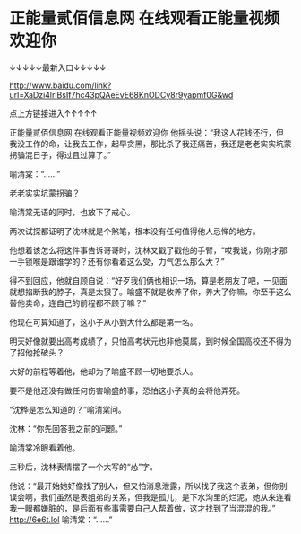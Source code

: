 # 正能量贰佰信息网 在线观看正能量视频欢迎你

↓↓↓↓↓最新入口↓↓↓↓↓


http://www.baidu.com/link?url=XaDzi4lrlBsIf7hc43pQAeEvE68KnODCy8r9yapmf0G&wd


点上方链接进入↑↑↑↑↑

正能量贰佰信息网 在线观看正能量视频欢迎你
他摇头说：“我这人花钱还行，但我没工作的命，让我去工作，起早贪黑，那比杀了我还痛苦，我还是老老实实坑蒙拐骗混日子，得过且过算了。”

喻清棠：“……”

老老实实坑蒙拐骗？

喻清棠无语的同时，也放下了戒心。

两次试探都证明了沈林就是个煞笔，根本没有任何值得他人忌惮的地方。

他想着该怎么将这件事告诉哥哥时，沈林又戳了戳他的手臂，“哎我说，你刚才那一手锁喉是跟谁学的？还有你看着这么受，力气怎么那么大？”

得不到回应，他就自顾自说：“好歹我们俩也相识一场，算是老朋友了吧，一见面就想掐断我的脖子，真是太狠了。喻盛不就是收养了你，养大了你嘛，你至于这么替他卖命，连自己的前程都不顾了嘛？”

他现在可算知道了，这小子从小到大什么都是第一名。

明天好像就要出高考成绩了，只怕高考状元也非他莫属，到时候全国高校还不得为了招他抢破头？

大好的前程等着他，他却为了喻盛不顾一切地要杀人。

要不是他还没有做任何伤害喻盛的事，恐怕这小子真的会将他弄死。

“沈桦是怎么知道的？”喻清棠问。

沈林：“你先回答我之前的问题。”

喻清棠冷眼看着他。

三秒后，沈林表情摆了一个大写的“怂”字。

他说：“最开始她好像找了别人，但又怕消息泄露，所以找了我这个表弟，但你别误会啊，我们虽然是表姐弟的关系，但我是孤儿，是下水沟里的烂泥，她从来连看我一眼都嫌脏的，是后面有些事需要自己人帮着做，这才找到了当混混的我。”
http://6e6t.lol
喻清棠：“……”

